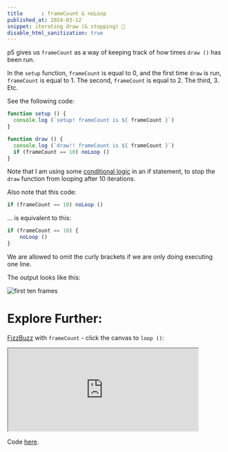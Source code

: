 ```yaml
---
title      : frameCount & noLoop
published_at: 2024-03-12
snippet: iterating draw (& stopping) 🤖
disable_html_sanitization: true
---
```


p5 gives us `frameCount` as a way of keeping track of how times `draw ()` has been run.

In the `setup` function, `frameCount` is equal to 0, and the first time `draw` is run, `frameCount` is equal to 1.  The second, `frameCount` is equal to 2.  The third, 3.  Etc.

See the following code:

```javascript
function setup () {
  console.log (`setup! frameCount is ${ frameCount }`)
}

function draw () {
  console.log (`draw!! frameCount is ${ frameCount }`)  
  if (frameCount == 10) noLoop ()
}
```

Note that I am using some [conditional logic](https://youtu.be/1Osb_iGDdjk) in an if statement, to stop the `draw` function from looping after 10 iterations.

Also note that this code:
```javascript
if (frameCount == 10) noLoop ()

```
... is equivalent to this:
```javascript
if (frameCount == 10) {
    noLoop ()
}

```

We are allowed to omit the curly brackets if we are only doing executing one line.

The output looks like this:

![first ten frames](/240312/frameCount.png)

#   Explore Further:

[FizzBuzz](https://en.wikipedia.org/wiki/Fizz_buzz) with `frameCount` - click the canvas to `loop ()`:

<iframe width=440 height=192 src="https://editor.p5js.org/capogreco/full/2BQ9oYijL"></iframe>

Code [here](https://editor.p5js.org/capogreco/sketches/2BQ9oYijL).